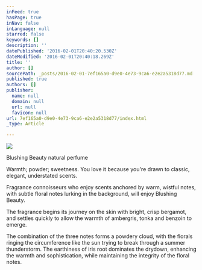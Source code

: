 ```yaml
---
inFeed: true
hasPage: true
inNav: false
inLanguage: null
starred: false
keywords: []
description: ''
datePublished: '2016-02-01T20:40:20.530Z'
dateModified: '2016-02-01T20:40:18.269Z'
title: ''
author: []
sourcePath: _posts/2016-02-01-7ef165a0-d9e0-4e73-9ca6-e2e2a5318d77.md
published: true
authors: []
publisher:
  name: null
  domain: null
  url: null
  favicon: null
url: 7ef165a0-d9e0-4e73-9ca6-e2e2a5318d77/index.html
_type: Article

---
```

![](https://the-grid-user-content.s3-us-west-2.amazonaws.com/8eb780a7-3857-486e-98b6-7dbed9824bc0.jpg)

Blushing Beauty natural perfume

Warmth; powder; sweetness. You love it because you're drawn to classic, elegant, understated scents.
  
Fragrance connoisseurs who enjoy scents anchored by warm, wistful notes,
with subtle floral notes lurking in the background, will enjoy Blushing
Beauty.
  
The fragrance begins its journey on the skin with bright, crisp 
bergamot, and settles quickly to allow the warmth of ambergris, tonka 
and benzoin to emerge.
  
The combination of the three notes forms a powdery cloud, with the 
florals ringing the circumference like the sun trying to break through a
summer thunderstorm. The earthiness of iris root dominates the drydown,
enhancing the warmth and sophistication, while maintaining the 
integrity of the floral notes.